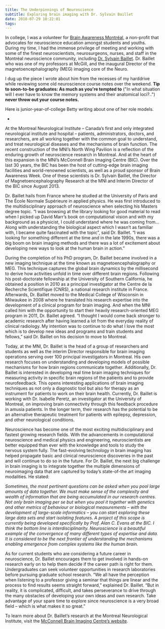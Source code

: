 ```yaml
---
title: The Underpinnings of Neuroscience
subtitle: Exploring brain imaging with Dr. Sylvain Baillet
date: 2018-07-29 10:22:01
tags:
---
```

In college, I was a volunteer for [Brain Awareness Montréal](http://brainawarenessmontreal.com/), a non-profit that advocates for neuroscience education amongst students and youths. During my time, I had the immense privilege of meeting and working with some of the finest neuroscientists, neurosurgeons, nurses, and staff in the Montréal neuroscience community, including [Dr. Sylvain Baillet](https://www.mcgill.ca/neuro/research/researchers/baillet). Dr. Baillet who was one of my professors at McGill, and the inaugural Director of the magnetoencephalography (MEG) imaging core of the Neuro.

I dug up the piece I wrote about him from the recesses of my harddrive while reviewing some old neuroscience course notes over the weekend. **Tip to soon-to-be graduates: As much as you're tempted to** ("In what situation will I ever have to know the memory systems and their anatomical loci?..") **never throw out your course notes.** 

Here is junior-year-of-college Betty writing about one of her role models.

-

At the Montreal Neurological Institute – Canada’s first and only integrated neurological institute and hospital – patients, administrators, doctors, and researchers, are all working together with the common goal to understand, and treat neurological diseases and the mechanisms of brain function. The recent construction of the MNI’s North Wing Pavilion is a reflection of the enduring growth of neuroscience research in Montreal.  And at the heart of this expansion is the MNI’s McConnell Brain Imaging Centre (BIC). Over the last 30 years, the BIC has been the host of cutting-edge brain imaging facilities and world-renowned scientists, as well as a proud sponsor of Brain Awareness Week. One of these scientists is Dr. Sylvain Baillet, the Director of Magnetoencephalography Research at the MNI and Interim Director of the BIC since August 2013.

Dr. Baillet hails from France where he studied at the University of Paris and The École Normale Supérieure in applied physics. He was first introduced to the multidisciplinary approach of neuroscience when selecting his Masters degree topic. “I was browsing at the library looking for good material to read when I picked up David Marr’s book on computational vision and with my background as a physicist, I could understand where he was coming from… Along with understanding the biological aspect which I wasn’t as familiar with, I became quite fascinated with the topic”, said Dr. Baillet. “I was looking for something different at the time and in the late 1990s, there was a big boom on brain imaging methods and there was a lot of excitement about developing new ways to look at the human brain in action.”

During the completion of his PhD program, Dr. Baillet became involved in a new imaging technique at the time known as magnetoencephalography or MEG. This technique captures the global brain dynamics by the millisecond to derive how activities unfold in time over different brain regions. Following his post-doctorate fellowship at the University of Southern California, he obtained a position in 2010 as a principal investigator at the Centre de la Recherche Scientifique (CNRS), a national research institute in France. Afterwards, Dr. Baillet moved to the Medical College of Wisconsin in Milwaukee in 2008 where he translated his research expertise into the development of a clinical program for brain imaging. And when the MNI called him with the opportunity to start their heavily research-oriented MEG program in 2011, Dr. Baillet agreed. “I thought I would come back stronger to academic research after having learned a lot from the everyday reality of clinical radiology.  My intention was to continue to do what I love the most which is to develop new ideas and programs and train students and fellows,” said Dr. Baillet on his decision to move to Montreal.

Today, at the MNI, Dr. Baillet is the head of a group of researchers and students as well as the interim Director responsible for brain imaging operations serving over 100 principal investigators in Montreal. His own research focuses on understanding and developing models of possible mechanisms for how brain regions communicate together. Additionally, Dr. Baillet is interested in developing real time brain imaging techniques for measuring activity in specific brain regions of the patients and to provide neurofeedback. This opens interesting applications of brain imaging techniques as not only a diagnostic tool but also for therapy as an instrument for patients to work on their brain health. Currently, Dr. Baillet is working with Dr. Isabelle Peretz, an investigator at the University of Montreal, on improving brain connectivity through this feedback procedure in amusia patients. In the longer term, their research has the potential to be an alternative therapeutic treatment for patients with epilepsy, depression, and other neurological conditions.

Neuroscience has become one of the most exciting multidisciplinary and fastest growing research fields. With the advancements in computational neuroscience and medical physics and engineering, neuroscientists are better equipped than ever with the knowledge and tools to study the nervous system fully. The fast-evolving technology in brain imaging has helped propagate basic and clinical neuroscience discoveries in the past and will continue to do so in the future. For Dr. Baillet, the next big challenge in brain imaging is to integrate together the multiple dimensions of neuroimaging data that are captured by today’s state-of-the art imaging modalities. He stated:

*Sometimes, the most pertinent questions can be asked when you pool large amounts of data together. We must make sense of the complexity and wealth of information that are being accumulated in our research centres. Not only brain imaging per se but when you pool it together with genetics and other metrics of behaviour or biological measurements – with the development of large-scale informatics – you can start exploring these large data sets and start isolating features. A project of this scope is currently being developed specifically by Prof. Alan C. Evans at the BIC. I think the bottom line is interdisciplinarity. Neuroscience is a beautiful example of the convergence of many different types of expertise and data. It is considered to be the next frontier of understanding the mechanisms enabling emergence from complex systems like the human brain.*

As for current students who are considering a future career in neuroscience, Dr. Baillet encourages them to get involved in hands-on research early on to help them decide if the career path is right for them. Undergraduates can seek volunteer opportunities in research laboratories before pursuing graduate school research. “We all have the perception when listening to a professor giving a seminar that things are linear and the process to find results seems straight forward,” explained Dr. Baillet. “But in reality, it is complicated, difficult, and takes perseverance to drive through the many obstacles of developing your own ideas and own research. Take advantage of your spare time to explore since neuroscience is a very broad field – which is what makes it so great.”

To learn more about Dr. Baillet’s research at the Montreal Neurological Institute, visit the [McConnell Brain Imaging Centre’s website](http://www.mcgill.ca/bic/core-facilities/meg).